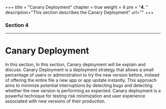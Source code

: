 +++
title = "Canary Deployment"
chapter = true
weight = 4
pre = "<b>4. </b>"
description="This section describes the Canary Deployment"
url=""
+++

### Section 4
-----
# Canary Deployment
In this section, In this section, Canary deployment will be explain and discuss. Canary Deployment is a deployment strategy that allows a small percentage of users or administration to try the new version before, instead of offering the entire file a new app or app update instantly. This approach aims to minimize potential interruptions by detecting bugs and detecting whether the new version is performing as expected. Canary deployment is a powerful technique for testing risk minimization and user experience associated with new versions of their production.


